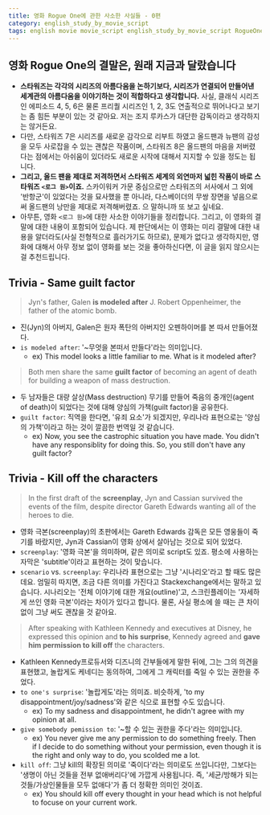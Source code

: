 ```yaml
---
title: 영화 Rogue One에 관한 사소한 사실들 - 0편
category: english_study_by_movie_script
tags: english movie movie_script english_study_by_movie_script RogueOne StarWars
---
```


## 영화 Rogue One의 결말은, 원래 지금과 달랐습니다

- **스타워즈는 각각의 시리즈의 아름다움을 논하기보다, 시리즈가 연결되어 만들어낸 세계관의 아름다움을 이야기하는 것이 적합하다고 생각합니다.** 사실, 클래식 시리즈인 에피소드 4, 5, 6은 물론 프리퀄 시리즈인 1, 2, 3도 연출적으로 뛰어나다고 보기는 좀 힘든 부분이 있는 것 같아요. 저는 조지 루카스가 대단한 감독이라고 생각하지는 않거든요. 
- 다만, 스타워즈 7은 시리즈를 새로운 감각으로 리부트 하였고 올드팬과 뉴팬의 감성을 모두 사로잡을 수 있는 괜찮은 작품이며, 스타워즈 8은 올드팬의 마음을 저버렸다는 점에서는 아쉬움이 있더라도 새로운 시작에 대해서 지지할 수 있을 정도는 됩니다. 
- **그리고, 올드 팬을 제대로 저격하면서 스타워즈 세계의 외연마저 넓힌 작품이 바로 스타워즈 `<로그 원>`이죠.** 스카이워커 가문 중심으로만 스타워즈의 서사에서 그 외에 '반항군'이 있었다는 것을 묘사했을 뿐 아니라, 다스베이더의 무쌍 장면을 넣음으로써 올드팬의 낭만을 제대로 저격해버렸죠. 으 말하니까 또 보고 싶네요. 
- 아무튼, 영화 `<로그 원>`에 대한 사소한 이야기들을 정리합니다. 그리고, 이 영화의 결말에 대한 내용이 포함되어 있습니다. 제 판단에서는 이 영화는 미리 결말에 대한 내용을 알더라도(사실 전형적으로 흘러가기도 하므로), 문제가 없다고 생각하지만, 영화에 대해서 아무 정보 없이 영화를 보는 것을 좋아하신다면, 이 글을 읽지 않으시는 걸 추천드립니다. 

## Trivia - Same guilt factor

> Jyn's father, Galen **is modeled after** J. Robert Oppenheimer, the father of the atomic bomb. 

- 진(Jyn)의 아버지, Galen은 원자 폭탄의 아버지인 오펜하이머를 본 따서 만들어졌다.
- `is modeled after`: '~무엇을 본떠서 만들다'라는 의미입니다. 
  - ex) This model looks a little familiar to me. What is it modeled after? 

> Both men share the same **guilt factor** of becoming an agent of death for building a weapon of mass destruction.

- 두 남자들은 대량 살상(Mass destruction) 무기를 만들어 죽음의 중개인(agent of death)이 되었다는 것에 대해 양심의 가책(guilt factor)을 공유한다.
- `guilt factor`: 직역을 한다면, '유죄 요소'가 되겠지만, 우리나라 표현으로는 '양심의 가책'이라고 하는 것이 깔끔한 번역일 것 같습니다.
  - ex) Now, you see the castrophic situation you have made. You didn't have any responsiblity for doing this. So, you still don't have any guilt factor?

## Trivia - Kill off the characters

> In the first draft of the **screenplay**, Jyn and Cassian survived the events of the film, despite director Gareth Edwards wanting all of the heroes to die. 

- 영화 극본(screenplay)의 초판에서는 Gareth Edwards 감독은 모든 영웅들이 죽기를 바랐지만, Jyn과 Cassian이 영화 상에서 살아남는 것으로 되어 있었다.
- `screenplay`: '영화 극본'을 의미하며, 같은 의미로 script도 있죠. 평소에 사용하는 자막은 'subtitle'이라고 표현하는 것이 맞습니다. 
- `scenario` vs. `screenplay`: 우리나라 표현으로는 그냥 '시나리오'라고 할 때도 많은데요. 엄밀히 따지면, 조금 다른 의미를 가진다고 Stackexchange에서는 말하고 있습니다. 시나리오는 '전체 이야기에 대한 개요(outline)'고, 스크린플레이는 '자세하게 쓰인 영화 극본'이라는 차이가 있다고 합니다. 물론, 사실 평소에 쓸 때는 큰 차이 없이 그냥 써도 괜찮을 것 같아요. 

> After speaking with Kathleen Kennedy and executives at Disney, he expressed this opinion and **to his surprise**, Kennedy agreed and **gave him permission to** **kill off** the characters.

- Kathleen Kennedy프로듀서와 디즈니의 간부들에게 말한 뒤에, 그는 그의 의견을 표현했고, 놀랍게도 케네디는 동의하여, 그에게 그 캐릭터를 죽일 수 있는 권한을 주었다. 
- `to one's surprise`: '놀랍게도'라는 의미죠. 비슷하게, 'to my disappointment/joy/sadness'와 같은 식으로 표현할 수도 있습니다.
  - ex) To my sadness and disappointment, he didn't agree with my opinion at all.
- `give somebody pemission to`: '~할 수 있는 권한을 주다'라는 의미입니다. 
  - ex) You never give me any permission to do something freely. Then if I decide to do something without your permission, even though it is the right and only way to do, you scolded me a lot.
- `kill off`: 그냥 kill의 확장된 의미로 '죽이다'라는 의미로도 쓰입니다만, 그보다는 '생명이 아닌 것들을 전부 없애버리다'에 가깝게 사용됩니다. 즉, '세균/방해가 되는 것들/가상인물들을 모두 없애다'가 좀 더 정확한 의미인 것이죠.
  - ex) You should kill off every thought in your head which is not helpful to focuse on your current work.
